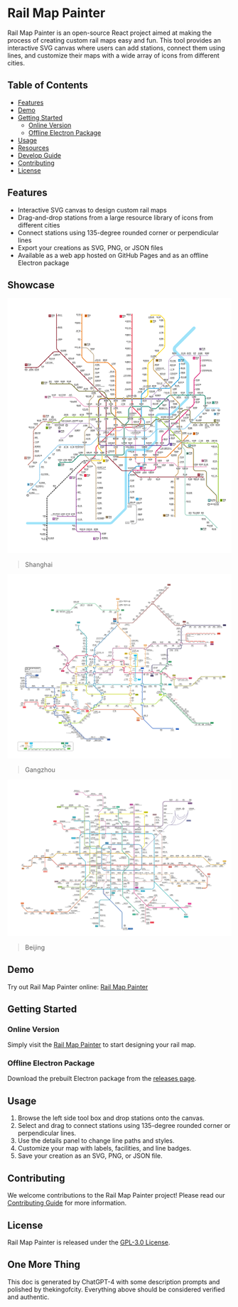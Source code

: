 # Rail Map Painter

Rail Map Painter is an open-source React project aimed at making the process of creating custom rail maps easy and fun. This tool provides an interactive SVG canvas where users can add stations, connect them using lines, and customize their maps with a wide array of icons from different cities.

## Table of Contents

- [Features](#features)
- [Demo](#demo)
- [Getting Started](#getting-started)
  - [Online Version](#online-version)
  - [Offline Electron Package](#offline-electron-package)
- [Usage](#usage)
- [Resources](#resources)
- [Develop Guide](#develop-guide)
- [Contributing](#contributing)
- [License](#license)

## Features

- Interactive SVG canvas to design custom rail maps
- Drag-and-drop stations from a large resource library of icons from different cities
- Connect stations using 135-degree rounded corner or perpendicular lines
- Export your creations as SVG, PNG, or JSON files
- Available as a web app hosted on GitHub Pages and as an offline Electron package

## Showcase

![shanghai](docs/imgs/shanghai.png)

> Shanghai

![guangzhou](docs/imgs/guangzhou.png)

> Gangzhou

![beijing](docs/imgs/beijing.png)

> Beijing

## Demo

Try out Rail Map Painter online: [Rail Map Painter](https://railmapgen.github.io/rmp/)

## Getting Started

### Online Version

Simply visit the [Rail Map Painter](https://github.com/railmapgen/rmp) to start designing your rail map.

### Offline Electron Package

Download the prebuilt Electron package from the [releases page](https://github.com/railmapgen/rmp/releases).

## Usage

1. Browse the left side tool box and drop stations onto the canvas.
2. Select and drag to connect stations using 135-degree rounded corner or perpendicular lines.
3. Use the details panel to change line paths and styles.
4. Customize your map with labels, facilities, and line badges.
5. Save your creation as an SVG, PNG, or JSON file.

## Contributing

We welcome contributions to the Rail Map Painter project! Please read our [Contributing Guide](./CONTRIBUTING.md) for more information.

## License

Rail Map Painter is released under the [GPL-3.0 License](./LICENSE).

## One More Thing

This doc is generated by ChatGPT-4 with some description prompts and polished by thekingofcity. Everything above should be considered verified and authentic.
